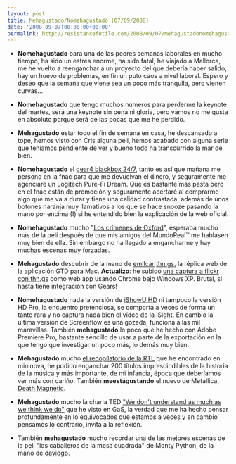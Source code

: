 ```yaml
---
layout: post
title: Mehagustado/Nomehagustado [07/09/2008]
date: '2008-09-07T00:00:00+00:00'
permalink: http://resistancefutile.com/2008/09/07/mehagustadonomehagustado-07092008/
---
```

- <strong>Nomehagustado</strong> para una de las peores semanas laborales en mucho tiempo, ha sido un estrés enorme, ha sido fatal, he viajado a Mallorca, me he vuelto a reenganchar a un proyecto del que debería haber salido, hay un huevo de problemas, en fin un puto caos a nivel laboral. Espero y deseo que la semana que viene sea un poco más tranquila, pero vienen curvas...

- <strong>Nomehagustado</strong> que tengo muchos números para perderme la keynote del martes, será una keynote sin pena ni gloria, pero vamos no me gusta en absoluto porque será de las pocas que me he perdido.

- <strong>Mehagustado</strong> estar todo el fin de semana en casa, he descansado a tope, hemos visto con Cris alguna peli, hemos acabado con alguna serie que teníamos pendiente de ver y bueno todo ha transcurrido la mar de bien.

- <strong>Nomehagustado</strong> el <a href="http://www.applesfera.com/2008/09/07-video-review-del-gear4-blackbox-247">gear4 blackbox 24/7</a>, tanto es así que mañana me persono en la fnac para que me devuelvan el dinero, y seguramente me agenciaré un Logitech Pure-Fi Dream. Que es bastante más pasta pero en el fnac están de promoción y seguramente acertaré al comprarme algo que me va a durar y tiene una calidad contrastada, además de unos botones naranja muy llamativos a los que se hace snooze pasando la mano por encima (!) si he entendido bien la explicación de la web oficial. 

- <strong>Nomehagustado</strong> mucho "<a href="http://www.filmaffinity.com/es/film509927.html">Los crímenes de Oxford</a>", esperaba mucho más de la peli después de que mis amigos del MundoReal&trade; me hablasen muy bien de ella. Sin embargo no ha llegado a engancharme y hay muchas escenas muy forzadas.

- <strong>Mehagustado</strong> descubrir de la mano de <a href="http://www.emilcar.es/20080905/things-version-web/">emilcar</a> <a href="http://thn.gs/">thn.gs</a>, la réplica web de la aplicación GTD para Mac. <strong>Actualizo</strong>: he subido <a href="http://www.flickr.com/photos/savior1980/2838424839/">una captura a flickr con thn.gs</a> como web app usando Chrome bajo Windows XP. Brutal, si hasta tiene integración con Gears!

- <strong>Nomehagustado</strong> nada la versión de <a href="http://store.shinywhitebox.com/ishowuhd/main.html">iShowU HD</a> ni tampoco la versión HD Pro, la encuentro pretenciosa, se comporta a veces de forma un tanto rara y no captura nada bien el vídeo de la iSight. En cambio la última versión de Screenflow es una gozada, funciona a las mil maravillas. También <strong>mehagustado</strong> lo poco que he hecho con Adobe Premiere Pro, bastante sencillo de usar a parte de la exportación en la que tengo que investigar un poco más, lo demás muy bien.

- <strong>Mehagustado</strong> mucho <a href="http://resistancefutile.com/2008/09/06/oldies/">el recopilatorio de la RTL</a> que he encontrado en mininova, he podido enganchar 200 títulos imprescindibles de la historia de la música y más importante, de mi infancia, época que deberíamos ver más con cariño. También <strong>meestágustando</strong> el nuevo de Metallica, <a href="http://es.wikipedia.org/wiki/Death_Magnetic">Death Magnetic</a>.

- <strong>Mehagustado</strong> mucho la charla TED <a href="http://www.geeksaresexy.net/2008/09/07/why-we-dont-understand-as-much-as-we-think-we-do/">"We don't understand as much as we think we do"</a> que he visto en GaS, la verdad que me ha hecho pensar profundamente en lo equivocados que estamos a veces y en cambio pensamos lo contrario, invita a la reflexión.

- También <strong>mehagustado</strong> mucho recordar una de las mejores escenas de la peli "los caballeros de la mesa cuadrada" de Monty Python, de la mano de <a href="http://www.davidgp.com/2008/09/06/%C2%A1como-reconocer-a-una-bruja/">davidgp</a>.
